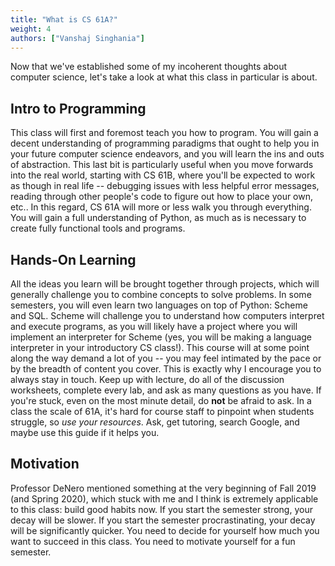 ```yaml
---
title: "What is CS 61A?"
weight: 4
authors: ["Vanshaj Singhania"]
---
```


Now that we've established some of my incoherent thoughts about computer science, let's take a look at what this class in particular is about.

## Intro to Programming
This class will first and foremost teach you how to program. You will gain a decent understanding of programming paradigms that ought to help you in your future computer science endeavors, and you will learn the ins and outs of abstraction. This last bit is particularly useful when you move forwards into the real world, starting with CS 61B, where you'll be expected to work as though in real life -- debugging issues with less helpful error messages, reading through other people's code to figure out how to place your own, etc.. In this regard, CS 61A will more or less walk you through everything. You will gain a full understanding of Python, as much as is necessary to create fully functional tools and programs.

## Hands-On Learning
All the ideas you learn will be brought together through projects, which will generally challenge you to combine concepts to solve problems. In some semesters, you will even learn two languages on top of Python: Scheme and SQL. Scheme will challenge you to understand how computers interpret and execute programs, as you will likely have a project where you will implement an interpreter for Scheme (yes, you will be making a language interpreter in your introductory CS class!). This course will at some point along the way demand a lot of you -- you may feel intimated by the pace or by the breadth of content you cover. This is exactly why I encourage you to always stay in touch. Keep up with lecture, do all of the discussion worksheets, complete every lab, and ask as many questions as you have. If you're stuck, even on the most minute detail, do **not** be afraid to ask. In a class the scale of 61A, it's hard for course staff to pinpoint when students struggle, so *use your resources*. Ask, get tutoring, search Google, and maybe use this guide if it helps you.

## Motivation
Professor DeNero mentioned something at the very beginning of Fall 2019 (and Spring 2020), which stuck with me and I think is extremely applicable to this class: build good habits now. If you start the semester strong, your decay will be slower. If you start the semester procrastinating, your decay will be significantly quicker. You need to decide for yourself how much you want to succeed in this class. You need to motivate yourself for a fun semester.